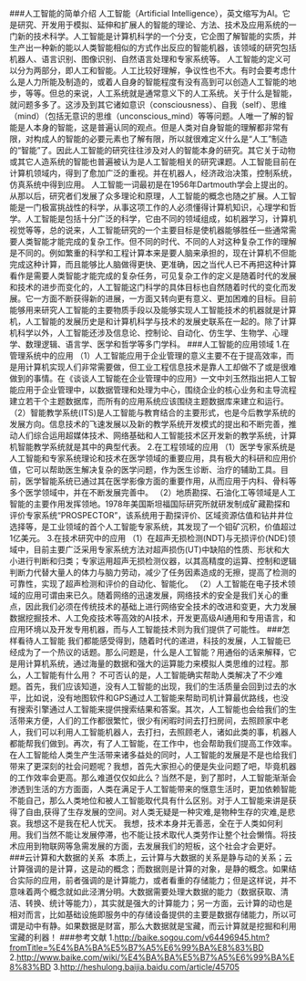 ###人工智能的简单介绍
人工智能（Artificial Intelligence），英文缩写为AI。它是研究、开发用于模拟、延伸和扩展人的智能的理论、方法、技术及应用系统的一门新的技术科学。人工智能是计算机科学的一个分支，它企图了解智能的实质，并生产出一种新的能以人类智能相似的方式作出反应的智能机器，该领域的研究包括机器人、语言识别、图像识别、自然语言处理和专家系统等。
人工智能的定义可以分为两部分，即人工和智能。人工比较好理解，争议性也不大。有时会要考虑什么是人力所能及制造的，或着人自身的智能程度有没有高到可以创造人工智能的地步，等等。但总的来说，人工系统就是通常意义下的人工系统。关于什么是智能，就问题多多了。这涉及到其它诸如意识（consciousness）、自我（self）、思维（mind）（包括无意识的思维（unconscious_mind）等等问题。人唯一了解的智能是人本身的智能，这是普遍认同的观点。但是人类对自身智能的理解都非常有限，对构成人的智能的必要元素也了解有限，所以就很难定义什么是“人工”制造的“智能”了。因此人工智能的研究往往涉及对人的智能本身的研究。其它关于动物或其它人造系统的智能也普遍被认为是人工智能相关的研究课题。人工智能目前在计算机领域内，得到了愈加广泛的重视。并在机器人，经济政治决策，控制系统，仿真系统中得到应用。
人工智能一词最初是在1956年Dartmouth学会上提出的。从那以后，研究者们发展了众多理论和原理，人工智能的概念也随之扩展。人工智能是一门极富挑战性的科学，从事这项工作的人必须懂得计算机知识，心理学和哲学。人工智能是包括十分广泛的科学，它由不同的领域组成，如机器学习，计算机视觉等等，总的说来，人工智能研究的一个主要目标是使机器能够胜任一些通常需要人类智能才能完成的复杂工作。但不同的时代、不同的人对这种复杂工作的理解是不同的。例如繁重的科学和工程计算本来是要人脑来承担的，现在计算机不但能完成这种计算，而且能够比人脑做得更快、更准确，因之当代人已不再把这种计算看作是需要人类智能才能完成的复杂任务，可见复杂工作的定义是随着时代的发展和技术的进步而变化的，人工智能这门科学的具体目标也自然随着时代的变化而发展。它一方面不断获得新的进展，一方面又转向更有意义、更加困难的目标。目前能够用来研究人工智能的主要物质手段以及能够实现人工智能技术的机器就是计算机，人工智能的发展历史是和计算机科学与技术的发展史联系在一起的。除了计算机科学以外，人工智能还涉及信息论、控制论、自动化、仿生学、生物学、心理学、数理逻辑、语言学、医学和哲学等多门学科。
###人工智能的应用领域
1.在管理系统中的应用
   （1）人工智能应用于企业管理的意义主要不在于提高效率，而是用计算机实现人们非常需要做，但工业工程信息技术是靠人工却做不了或是很难做到的事情。在《谈谈人工智能在企业管理中的应用》一文中刘玉然指出把人工智能应用于企业管理中，以数据管理和处理为中心，围绕企业的核心业务和主导流程建立若干个主题数据库，而所有的应用系统应该围绕主题数据库来建立和运行。
   （2）智能教学系统(ITS)是人工智能与教育结合的主要形式，也是今后教学系统的发展方向。信息技术的飞速发展以及新的教学系统开发模式的提出和不断完善，推动人们综合运用超媒体技术、网络基础和人工智能技术区开发新的教学系统，计算机智能教学系统就是其中的典型代表。
2.在工程领域的应用
  （1）医学专家系统是人工智能和专家系统理论和技术在医学领域的重要应用，具有极大的科研和应用价值，它可以帮助医生解决复杂的医学问题，作为医生诊断、治疗的辅助工具。目前，医学智能系统已通过其在医学影像方面的重要作用，从而应用于内科、骨科等多个医学领域中，并在不断发展完善中。
  （2）地质勘探、石油化工等领域是人工智能的主要作用发挥领地。1978年美国斯坦福国际研究所就研发制成矿藏勘探和评价专家系统“PROSPECTOR”，该系统用于勘探评价、区域资源估值和钻井井位选择等，是工业领域的首个人工智能专家系统，其发现了一个钼矿沉积，价值超过1亿美元。
3.在技术研究中的应用
  （1）在超声无损检测(NDT)与无损评价(NDE)领域中，目前主要广泛采用专家系统方法对超声损伤(UT)中缺陷的性质、形状和大小进行判断和归类；专家运用超声无损检测仪器，以其高精度的运算、控制和逻辑判断力代替大量人的体力与脑力劳动，减少了任务因素造成的无擦，提高了检测的可靠性，实现了超声检测和评价的自动化、智能化。
  （2）人工智能在电子技术领域的应用可谓由来已久。随着网络的迅速发展，网络技术的安全是我们关心的重点，因此我们必须在传统技术的基础上进行网络安全技术的改进和变更，大力发展数据挖掘技术、人工免疫技术等高效的AI技术，开发更高级AI通用和专用语言，和应用环境以及开发专用机器，而与人工智能技术则为我们提供了可能性。
###怎样看待人工智能
我们都能感受得到，随着时代的递进，科技的发展，人工智能已经成为了一个热议的话题。那么问题是，什么是人工智能？用通俗的话来解释，它是用计算机系统，通过海量的数据和强大的运算能力来模拟人类思维的过程。那么，人工智能有什么用？
不可否认的是，人工智能确实帮助人类解决了不少难题。首先，我们应该知道，没有人工智能的出现，我们的生活质量会回到过去的水平，比如说，没有地图软件和GPS通过人工智能来帮助司机计算最优路线，也没有搜索引擎通过人工智能来提供搜索结果和答案。其次，人工智能也会给我们的生活带来方便，人们的工作都很繁忙，很少有闲暇时间去打扫房间，去照顾家中老人，我们可以利用人工智能机器人，去打扫，去照顾老人，诸如此类的事，机器人都能帮我们做到。再次，有了人工智能，在工作中，也会帮助我们提高工作效率。在人工智能给人类生产生活带来诸多益处的同时，人工智能的发展是不是也给我们带来了更深刻的社会问题呢？我想，首先大家担心的便是失业问题了吧，毕竟机器的工作效率会更高。那么难道仅仅如此么？当然不是，到了那时，人工智能渐渐会渗透到生活的方方面面，人类在满足于人工智能带来的惬意生活时，更加依赖智能不能自己，那么人类地位和被人工智能取代具有什么区别。对于人工智能来讲是获得了自由,获得了生存发展的空间。对人类无疑是一种灾难,是物种生存的灾难,是悲哀。我想这不是我在杞人忧天。
我想，技术本身并无善恶，全在于人类如何利用。我们当然不能让发展停滞，也不能让技术取代人类劳作让整个社会懒惰。将技术应用到物联网等急需发展的方面，去发展我们的短板，这个社会才会更好。
###云计算和大数据的关系 
本质上，云计算与大数据的关系是静与动的关系；云计算强调的是计算，这是动的概念；而数据则是计算的对象，是静的概念。如果结合实际的应用，前者强调的是计算能力，或者看重的存储能力；但是这样说，并不意味着两个概念就如此泾渭分明。大数据需要处理大数据的能力（数据获取、清洁、转换、统计等能力），其实就是强大的计算能力；另一方面，云计算的动也是相对而言，比如基础设施即服务中的存储设备提供的主要是数据存储能力，所以可谓是动中有静。如果数据是财富，那么大数据就是宝藏，而云计算就是挖掘和利用宝藏的利器！
###参考文献
1.http://baike.sogou.com/v64496945.htm?fromTitle=%E4%BA%BA%E5%B7%A5%E6%99%BA%E8%83%BD
2.http://www.baike.com/wiki/%E4%BA%BA%E5%B7%A5%E6%99%BA%E8%83%BD
3.http://heshulong.baijia.baidu.com/article/45705

